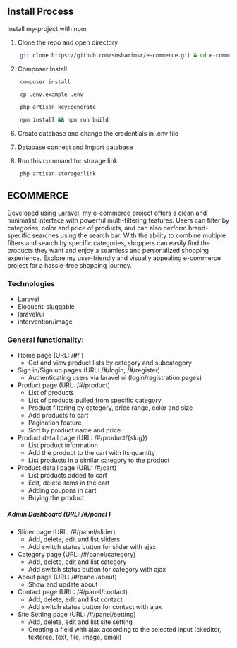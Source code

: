## Install Process

Install my-project with npm

1. Clone the repo and open directory

```bash
    git clone https://github.com/smshamimsr/e-commerce.git & cd e-commerce
```

2. Composer Install

```bash
    composer install
```

```bash
    cp .env.example .env
```

```bash
    php artisan key:generate
```

```bash
    npm install && npm run build
```

6. Create database and change the credentials in .env file

7. Database connect and Import database

8. Run this command for storage link

```bash
    php artisan storage:link
```

## ECOMMERCE

Developed using Laravel, my e-commerce project offers a clean and minimalist interface with powerful multi-filtering features. Users can filter by categories, color and price of products, and can also perform brand-specific searches using the search bar. With the ability to combine multiple filters and search by specific categories, shoppers can easily find the products they want and enjoy a seamless and personalized shopping experience. Explore my user-friendly and visually appealing e-commerce project for a hassle-free shopping journey.

### Technologies

-   Laravel
-   Eloquent-sluggable
-   laravel/ui
-   intervention/image

### General functionality:

-   Home page (URL: /#/ )
    -   Get and view product lists by category and subcategory
-   Sign in/Sign up pages (URL: /#/login, /#/register)
    -   Authenticating users via laravel ui (login/registration pages)
-   Product page (URL: /#/product)
    -   List of products
    -   List of products pulled from specific category
    -   Product filtering by category, price range, color and size
    -   Add products to cart
    -   Pagination feature
    -   Sort by product name and price
-   Product detail page (URL: /#/product/{slug})
    -   List product information
    -   Add the product to the cart with its quantity
    -   List products in a similar category to the product
-   Product detail page (URL: /#/cart)
    -   List products added to cart
    -   Edit, delete items in the cart
    -   Adding coupons in cart
    -   Buying the product

##### Admin Dashboard (URL: /#/panel )

-   Slider page (URL: /#/panel/slider)
    -   Add, delete, edit and list sliders
    -   Add switch status button for slider with ajax
-   Category page (URL: /#/panel/category)
    -   Add, delete, edit and list category
    -   Add switch status button for category with ajax
-   About page (URL: /#/panel/about)
    -   Show and update about
-   Contact page (URL: /#/panel/contact)
    -   Add, delete, edit and list contact
    -   Add switch status button for contact with ajax
-   Site Setting page (URL: /#/panel/setting)
    -   Add, delete, edit and list site setting
    -   Creating a field with ajax according to the selected input (ckeditor, textarea, text, file, image, email)
